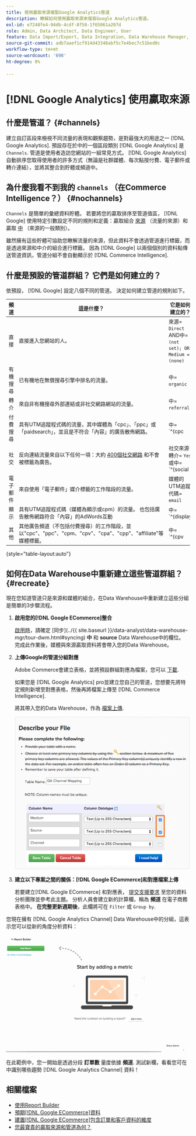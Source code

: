 ```yaml
---
title: 使用贏取來源複製Google Analytics管道
description: 瞭解如何使用贏取來源來復寫Google Analytics管道。
exl-id: e7248fe4-94db-4cdf-8f58-1f65061a207d
role: Admin, Data Architect, Data Engineer, User
feature: Data Import/Export, Data Integration, Data Warehouse Manager, Commerce Tables
source-git-commit: adb7aaef1cf914d43348abf5c7e4bec7c51bed0c
workflow-type: tm+mt
source-wordcount: '698'
ht-degree: 0%

---
```


# [!DNL Google Analytics] 使用贏取來源

## 什麼是管道？ {#channels}

建立自訂區段來檢視不同流量的表現和觀察趨勢，是對最強大的用途之一 [!DNL Google Analytics]. 預設存在於中的一個區段類別 [!DNL Google Analytics] 是 `Channels`. 管道是使用者造訪您網站的一組常見方式。  [!DNL Google Analytics] 自動排序您取得使用者的許多方式（無論是社群媒體、每次點按付費、電子郵件或轉介連結），並將其整合到貯體或頻道中。

## 為什麼我看不到我的 `channels` （在Commerce Intelligence？） {#nochannels}

`Channels` 是簡單的彙總資料貯體。 若要將您的贏取排序至管道值區， [!DNL Google] 使用特定引數設定不同的規則和定義：贏取組合 [來源](https://support.google.com/analytics/answer/1033173?hl=en) （流量的來源）和贏取 [中](https://support.google.com/analytics/answer/6099206?hl=en) （來源的一般類別）。

雖然擁有這些貯體可協助您瞭解流量的來源，但此資料不會透過管道進行標籤，而是透過來源和中介的組合進行標籤。 因為 [!DNL Google] 以兩個個別的資料點傳送管道資訊，管道分組不會自動顯示於 [!DNL Commerce Intelligence].

## 什麼是預設的管道群組？ 它們是如何建立的？

依預設， [!DNL Google] 設定八個不同的管道。 決定如何建立管道的規則如下。

| **頻道** | **這是什麼？** | **它是如何建立的？** |
|---|---|---|
| 直接 | 直接進入您網站的人。 | 來源= `Direct`<br>AND中= `(not set); OR Medium = (none)` |
| 有機搜尋 | 已有機地在無償搜尋引擎中排名的流量。 | 中= `organic` |
| 轉介 | 來自非有機搜尋外部連結或非社交網路網站的流量。 | 中= `referral` |
| 付費搜尋 | 具有UTM追蹤程式碼的流量，其中媒體為「cpc」、「ppc」或「paidsearch」，並且是不符合「內容」的廣告散佈網路。 | 中= `^(cpc|ppc|paidsearch)$`<br>AND Ad Distribution Network ≠ `Content` |
| 社交 | 反向連結流量來自以下任何一項：大約 [400個社交網路](https://www.annielytics.com/blog/analytics/sites-google-analytics-includes-in-social-reports/) 和不會被標籤為廣告。 | 社交來源轉介= `Yes`<br>或中= `^(social|social-network|social-media|sm|social network|social media)$` |
| 電子郵件 | 來自使用「電子郵件」媒介標籤的工作階段的流量。 | 媒體的UTM追蹤代碼= `email` |
| 顯示 | 具有UTM追蹤程式碼（媒體為顯示或cpm）的流量。 也包括廣告散佈網路符合「內容」的AdWords互動 | 中= `^(display|cpm|banner)$`<br>OR廣告散佈網路= `Content`<br>AND廣告格式≠ `Text` |
| 其他 | 其他廣告頻道（不包括付費搜尋）的工作階段，並以&quot;cpc&quot;、&quot;ppc&quot;、&quot;cpm、&quot;cpv&quot;、&quot;cpa&quot;、&quot;cpp&quot;、&quot;affiliate&quot;等媒體標籤。 | 中= `^(cpv|cpa|cpp|content-text)$` |

{style="table-layout:auto"}

## 如何在Data Warehouse中重新建立這些管道群組？ {#recreate}

現在您知道管道只是來源和媒體的組合，在Data Warehouse中重新建立這些分組是簡單的3步驟流程。

1. **啟用您的[!DNL Google ECommerce]整合**

   [啟用時](../importing-data/integrations/google-ecommerce.md)，請確定 [同步](../{{ site.baseurl }}/data-analyst/data-warehouse-mgr/tour-dwm.html#syncing) **中** 和 **source** Data Warehouse中的欄位。 完成此作業後，媒體與來源贏取資料將會帶入您的Data Warehouse。

1. **上傳Google的管道分組對應**

   Adobe Commerce會建立表格，並將預設群組對應為檔案，您可以 [下載](../../assets/ga-channel-mapping.csv).

   如果您是 [!DNL Google Analytics] pro並建立您自己的管道，您想要先將特定規則新增至對應表格，然後再將檔案上傳至 [!DNL Commerce Intelligence].

   將其帶入您的Data Warehouse，作為 [檔案上傳](../importing-data/connecting-data/using-file-uploader.md).

   ![](../../assets/Setting_Primary_Keys.png)

1. **建立以下專案之間的關係：[!DNL Google ECommerce]和對應檔案上傳**

   若要建立[!DNL Google ECommerce] 和對應表， [提交支援要求](../../guide-overview.md#Submitting-a-Support-Ticket) 至您的資料分析團隊並參考此主題。 分析人員會建立新的計算欄，稱為 **頻道** 在電子商務表格中。 **在完整更新週期後**，此欄將可在 `Filter` 或 `Group by`.

您現在擁有 [!DNL Google Analytics Channel] Data Warehouse中的分組，這表示您可以從新的角度分析資料：

![依管道將「訂單數」量度分段](../../assets/GA_Channel_Gif.gif)

在此範例中，您一開始是透過分段 **訂單數** 量度依據 **頻道**. 測試新欄，看看您可在中識別哪些趨勢 [!DNL Google Analytics Channel] 資料！

## 相關檔案

* [使用Report Builder](../../tutorials/using-visual-report-builder.md)
* [預期[!DNL Google ECommerce]資料](../importing-data/integrations/google-ecommerce-data.md)
* [建置[!DNL Google ECommerce]包含訂單和客戶資料的維度](../data-warehouse-mgr/bldg-google-ecomm-dim.md)
* [您最寶貴的贏取來源和管道為何？](../analysis/most-value-source-channel.md)
